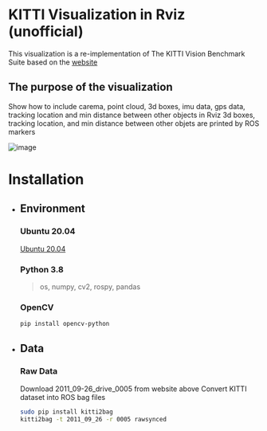 # KITTI Visualization in Rviz (unofficial)
This visualization is a re-implementation of The KITTI Vision Benchmark Suite based on the [website](http://www.cvlibs.net/datasets/kitti/index.php)
## The purpose of the visualization
Show how to include carema, point cloud, 3d boxes, imu data, gps data, tracking location and min distance between other objects in Rviz
3d boxes, tracking location, and min distance between other objets are printed by ROS markers

![image](https://github.com/liudiepie/ROS_practice/blob/master/view.gif)

# Installation
* ## Environment
   ### Ubuntu 20.04
   [Ubuntu 20.04](https://ubuntu.com/download/desktop)
   ### Python 3.8
   > os, numpy, cv2, rospy, pandas
   ### OpenCV
   ```bash
   pip install opencv-python
   ```
* ## Data
   ### Raw Data
   Download 2011_09-26_drive_0005 from website above
   Convert KITTI dataset into ROS bag files
   ```bash
   sudo pip install kitti2bag
   kitti2bag -t 2011_09_26 -r 0005 rawsynced
   ```
